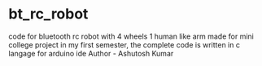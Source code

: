 # bt_rc_robot
code for bluetooth rc robot with 4 wheels 1 human like arm made for mini college project in my first semester, the complete code is written in c langage for arduino ide 
Author - Ashutosh Kumar
